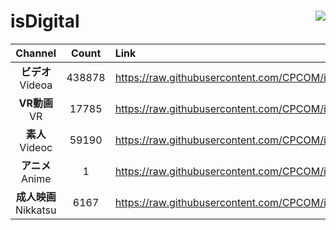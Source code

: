 # isDigital <img align="right" src="https://img.shields.io/github/last-commit/CPCOM/isDigital"/>  
  
| Channel | Count | Link |  
| :-----: | :---: | :--- |  
|**ビデオ**<br />Videoa | 438878 | https://raw.githubusercontent.com/CPCOM/isDigital/main/Videoa.txt |  
|**VR動画**<br />VR | 17785 | https://raw.githubusercontent.com/CPCOM/isDigital/main/VR.txt |  
|**素人**<br />Videoc | 59190 | https://raw.githubusercontent.com/CPCOM/isDigital/main/Videoc.txt |  
|**アニメ**<br />Anime | 1 | https://raw.githubusercontent.com/CPCOM/isDigital/main/Anime.txt |  
|**成人映画**<br />Nikkatsu | 6167 | https://raw.githubusercontent.com/CPCOM/isDigital/main/Nikkatsu.txt |  